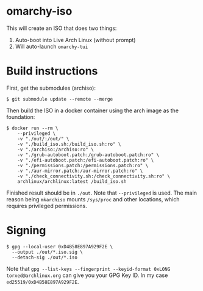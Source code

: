 # omarchy-iso

This will create an ISO that does two things:

1. Auto-boot into Live Arch Linux (without prompt)
2. Will auto-launch `omarchy-tui`

# Build instructions

First, get the submodules (archiso):
```
$ git submodule update --remote --merge
```

Then build the ISO in a docker container using the arch image as the foundation:

```
$ docker run --rm \
	--privileged \
	-v "./out/:/out/" \
	-v "./build_iso.sh:/build_iso.sh:ro" \
	-v "./archiso:/archiso:ro" \
	-v "./grub-autoboot.patch:/grub-autoboot.patch:ro" \
	-v "./efi-autoboot.patch:/efi-autoboot.patch:ro" \
	-v "./permissions.patch:/permissions.patch:ro" \
	-v "./aur-mirror.patch:/aur-mirror.patch:ro" \
	-v "./check_connectivity.sh:/check_connectivity.sh:ro" \
	archlinux/archlinux:latest /build_iso.sh
```

Finished result should be in `./out`.
Note that `--privileged` is used. The main reason being `mkarchiso` mounts `/sys/proc` and other locations, which requires privileged permissions.

# Signing

```
$ gpg --local-user 0xD4B58E897A929F2E \
  --output ./out/*.iso.sig \
  --detach-sig ./out/*.iso
```

Note that `gpg --list-keys --fingerprint --keyid-format 0xLONG torxed@archlinux.org` can give you your GPG Key ID. In my case `ed25519/0xD4B58E897A929F2E`.
